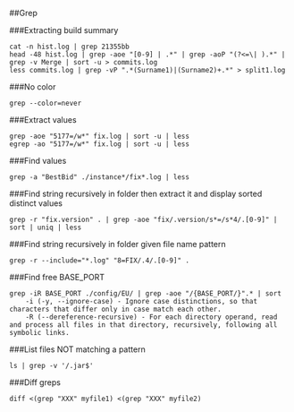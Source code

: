 ##Grep

###Extracting build summary
```
cat -n hist.log | grep 21355bb  
head -48 hist.log | grep -aoe "[0-9] | .*" | grep -aoP "(?<=\| ).*" | grep -v Merge | sort -u > commits.log  
less commits.log | grep -vP ".*(Surname1)|(Surname2)+.*" > split1.log  
```

###No color
``` 
grep --color=never  
```

###Extract values
```
grep -aoe "5177=/w*" fix.log | sort -u | less
egrep -ao "5177=/w*" fix.log | sort -u | less
```

###Find values
```
grep -a "BestBid" ./instance*/fix*.log | less
```

###Find string recursively in folder then extract it and display sorted distinct values
```
grep -r "fix.version" . | grep -aoe "fix/.version/s*=/s*4/.[0-9]" | sort | uniq | less
```

###Find string recursively in folder given file name pattern
```
grep -r --include="*.log" "8=FIX/.4/.[0-9]" .
```

###Find free BASE_PORT
```
grep -iR BASE_PORT ./config/EU/ | grep -aoe "/{BASE_PORT/}".* | sort
    -i (-y, --ignore-case) - Ignore case distinctions, so that characters that differ only in case match each other. 
    -R (--dereference-recursive) - For each directory operand, read and process all files in that directory, recursively, following all symbolic links.
```

###List files NOT matching a pattern
```
ls | grep -v '/.jar$'
```

###Diff greps
```
diff <(grep "XXX" myfile1) <(grep "XXX" myfile2)
```
